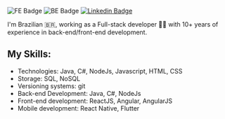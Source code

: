 ![FE Badge](https://img.shields.io/badge/DEV-Front--end-green) ![BE Badge](https://img.shields.io/badge/DEV-Back--end-green) [![Linkedin Badge](https://img.shields.io/badge/-LinkedIn-blue?style=flat-square&logo=Linkedin&logoColor=white&link=https://www.linkedin.com/in/victorwvieira)](https://www.linkedin.com/in/wandealves/)

I'm Brazilian 🇧🇷, working as a Full-stack developer 👨‍💻 with 10+ years of experience in back-end/front-end development.

## My Skills:
- Technologies: Java, C#, NodeJs, Javascript, HTML, CSS
- Storage: SQL, NoSQL
- Versioning systems: git
- Back-end Development: Java, C#, NodeJs
- Front-end development: ReactJS, Angular, AngularJS
- Mobile development: React Native, Flutter
